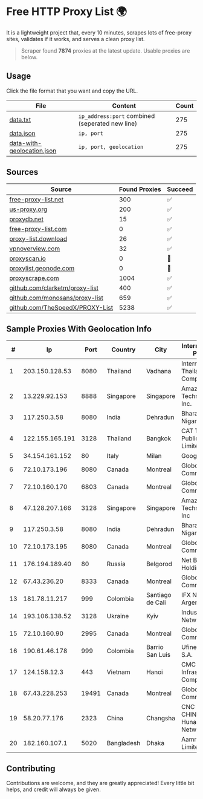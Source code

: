 
# Free HTTP Proxy List 🌍

It is a lightweight project that, every 10 minutes, scrapes lots of free-proxy sites, validates if it works, and serves a clean proxy list.


> Scraper found **7874** proxies at the latest update. Usable proxies are below.

## Usage

Click the file format that you want and copy the URL.


|File|Content|Count|
|----|-------|-----|
|[data.txt](https://raw.githubusercontent.com/themiralay/Proxy-List-World/master/data.txt)|`ip_address:port` combined (seperated new line)|275|
|[data.json](https://raw.githubusercontent.com/themiralay/Proxy-List-World/master/data.json)|`ip, port`|275|
|[data-with-geolocation.json](https://raw.githubusercontent.com/themiralay/Proxy-List-World/master/data-with-geolocation.json)|`ip, port, geolocation`|275|

## Sources

|Source|Found Proxies|Succeed|
|------|-------------|-------|
|[free-proxy-list.net](https://free-proxy-list.net)|300|✅|
|[us-proxy.org](https://www.us-proxy.org)|200|✅|
|[proxydb.net](http://proxydb.net)|15|✅|
|[free-proxy-list.com](https://free-proxy-list.com/?page=&port=&type%5B%5D=http&type%5B%5D=https&up_time=0&search=Search)|0|✅|
|[proxy-list.download](https://www.proxy-list.download/HTTP)|26|✅|
|[vpnoverview.com](https://vpnoverview.com/privacy/anonymous-browsing/free-proxy-servers)|32|✅|
|[proxyscan.io](https://www.proxyscan.io)|0|🚫|
|[proxylist.geonode.com](https://proxylist.geonode.com/api/proxy-list?limit=300&page=1&sort_by=lastChecked&sort_type=desc&protocols=http,https)|0|🚫|
|[proxyscrape.com](https://api.proxyscrape.com/v2/?request=displayproxies&protocol=http&timeout=10000&country=all&ssl=all&anonymity=all)|1004|✅|
|[github.com/clarketm/proxy-list](https://raw.githubusercontent.com/clarketm/proxy-list/master/proxy-list-raw.txt)|400|✅|
|[github.com/monosans/proxy-list](https://raw.githubusercontent.com/monosans/proxy-list/main/proxies/http.txt)|659|✅|
|[github.com/TheSpeedX/PROXY-List](https://raw.githubusercontent.com/TheSpeedX/PROXY-List/master/http.txt)|5238|✅|


## Sample Proxies With Geolocation Info

|#|Ip|Port|Country|City|Internet Service Provider|
|-|--|----|-------|----|-------------------------|
|1|203.150.128.53|8080|Thailand|Vadhana|Internet Thailand Company Ltd|
|2|13.229.92.153|8888|Singapore|Singapore|Amazon Technologies Inc.|
|3|117.250.3.58|8080|India|Dehradun|Bharat Sanchar Nigam Ltd|
|4|122.155.165.191|3128|Thailand|Bangkok|CAT Telecom Public Company Limited|
|5|34.154.161.152|80|Italy|Milan|Google LLC|
|6|72.10.173.196|8080|Canada|Montreal|GloboTech Communications|
|7|72.10.160.170|6803|Canada|Montreal|GloboTech Communications|
|8|47.128.207.166|3128|Singapore|Singapore|Amazon Technologies Inc|
|9|117.250.3.58|8080|India|Dehradun|Bharat Sanchar Nigam Ltd|
|10|72.10.173.195|8080|Canada|Montreal|GloboTech Communications|
|11|176.194.189.40|80|Russia|Belgorod|Net By Net Holding LLC|
|12|67.43.236.20|8333|Canada|Montreal|GloboTech Communications|
|13|181.78.11.217|999|Colombia|Santiago de Cali|IFX Networks Argentina S.R.L|
|14|193.106.138.52|3128|Ukraine|Kyiv|Industrial Media Network LLC|
|15|72.10.160.90|2995|Canada|Montreal|GloboTech Communications|
|16|190.61.46.178|999|Colombia|Barrio San Luis|Ufinet Panama S.A.|
|17|124.158.12.3|443|Vietnam|Hanoi|CMC Telecom Infrastructure Company|
|18|67.43.228.253|19491|Canada|Montreal|GloboTech Communications|
|19|58.20.77.176|2323|China|Changsha|CNC Group CHINA169 Hunan Province Network|
|20|182.160.107.1|5020|Bangladesh|Dhaka|Aamra Networks Limited|



## Contributing

Contributions are welcome, and they are greatly appreciated! Every
little bit helps, and credit will always be given.

